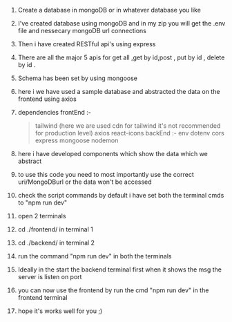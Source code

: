 1) Create a database in mongoDB or in whatever database you like 
2) I've created database using mongoDB and in my zip you will get the .env file and nessecary mongoDB url connections 
3) Then i have created RESTful api's using express 
4) There are all the major 5 apis for get all ,get by id,post , put by id , delete by id .
5) Schema has been set by using mongoose 
6) here i we have used a sample database and abstracted the data on the frontend using axios 
7) dependencies
   frontEnd :-
   >tailwind (here we are used cdn for tailwind it's not recommended for production level)
   >axios
   >react-icons
   backEnd :-
   >env
   >dotenv
   >cors
   >express
   >mongoose
   >nodemon

8) here i have developed components which show the data which we abstract 
9) to use this code you need to most importantly use the correct uri/MongoDBurl or the data won't be accessed 
10) check the script commands by default i have set both the terminal cmds to "npm run dev"
11) open 2 terminals 
12) cd ./frontend/               in terminal 1
13) cd ./backend/                in terminal 2
14) run the command "npm run dev" in both the terminals 
15) Ideally in the start the backend terminal first when it shows the msg the server is listen on port 
16) you can now use the frontend by run the cmd "npm run dev" in the frontend terminal 
17) hope it's works well for you ;)